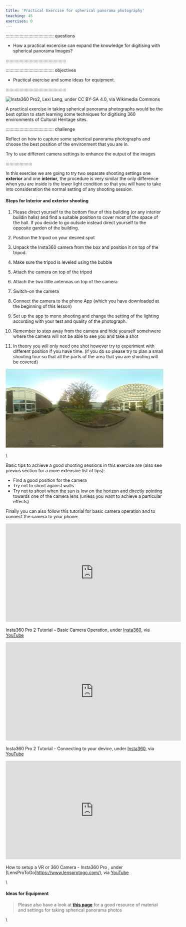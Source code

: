 ```yaml
---
title: 'Practical Exercise for spherical panorama photography'
teaching: 45
exercises: 0
---
```


:::::::::::::::::::::::::::::::::::::: questions 

- How a practical excercise can expand the knowledge for digitising with spherical panorama Images?

::::::::::::::::::::::::::::::::::::::::::::::::


:::::::::::::::::::::::::::::::::::::: objectives 

- Practical exercise and some ideas for equipment.

::::::::::::::::::::::::::::::::::::::::::::::::

<!--
<span style="color:red">
NICOLA PLEASE: explain with text how a practical exercise will be done. This does not have to be long. It works as an introduction to how people will do the exercise and can work for the long term usage of the resource. 
</span>-->


![Insta360 Pro2, Lexi Lang, under [ CC BY-SA 4.0](https://creativecommons.org/licenses/by-sa/4.0), via [Wikimedia Commons](https://commons.wikimedia.org/wiki/File:Insta360_Pro2.png)](https://upload.wikimedia.org/wikipedia/commons/4/47/Insta360_Pro2.png) 
 

A practical exercise in taking spherical panorama photographs would be the best option to start learning some techniques for digitising 360 environments of Cultural Heritage sites.



:::::::::::::::::::::::::::::::::::::: challenge 

Reflect on how to capture some spherical panorama photographs and choose the best position of the environment that you are in.

Try to use different camera settings to enhance the output of the images


:::::::::::::::::::::


In this exercise we are going to try two separate shooting settings one **exterior** and one **interior**, the procedure is very similar the only difference when you are inside is the lower light condition so that you will have to take into consideration the normal setting of any shooting session.

#### Steps for Interior and exterior shooting

1. Please direct yourself to the bottom flour of this building (or any interior buildin halls) and find a suitable position to cover most of the space of the hall. If you decide to go outside instead direct yourself to the opposite garden of the building.

2. Position the tripod on your desired spot

3. Unpack the Insta360 camera from the box and position it on top of the tripod.

4. Make sure the tripod is leveled using the bubble

5. Attach the camera on top of the tripod

6. Attach the two little antennas on top of the camera

7. Switch-on the camera

8. Connect the camera to the  phone App (which you have downloaded at the beginning of this lesson)

9. Set up the app to mono shooting and change the setting of the lighting according with your test and quality of the photograph.

10. Remember to step away from the camera and hide yourself somehwere where the camera will not be able to see you and take a shot

11. In theory you will only need one shot however try to experiment with different position if you have time. (if you do so please try to plan a small shooting tour so that all the parts of the area that you are shooting will be covered)


![Insta360 Pro2, DSMVC, University of Brighton](./fig/thumbnail1.jpg)





\





Basic tips to achieve a good shooting sessions in this exercise are (also see previus section for a more extensive list of tips):

 - Find a good position for the camera
 - Try not to shoot against walls
 - Try not to shoot when the sun is low on the horizon and directly pointing towards one of the camera lens (unless you want to achieve a particular effects)
 
Finally you can also follow this tutorial for basic camera operation and to connect the camera to your phone:

<iframe width="560" height="315" src="https://www.youtube.com/embed/-g0dkBTFiCI?si=dTNHA4MRu2x01hb_" title="YouTube video player" frameborder="0" allow="accelerometer; autoplay; clipboard-write; encrypted-media; gyroscope; picture-in-picture; web-share" allowfullscreen></iframe>

Insta360 Pro 2 Tutorial – Basic Camera Operation, under [Insta360](https://www.insta360.com/), via [YouTube](https://www.youtube.com/watch?v=-g0dkBTFiCI) 

<iframe width="560" height="315" src="https://www.youtube.com/embed/OyYoNcTC9ow?si=t84G-E2jZTCLoI6E" title="YouTube video player" frameborder="0" allow="accelerometer; autoplay; clipboard-write; encrypted-media; gyroscope; picture-in-picture; web-share" allowfullscreen></iframe>

Insta360 Pro 2 Tutorial – Connecting to your device, under
[Insta360](https://www.insta360.com/), via [YouTube](https://www.youtube.com/watch?v=-g0dkBTFiCI) 


<iframe width="560" height="315" src="https://www.youtube.com/embed/T_RKIitR2BI?si=0bMVejDJ8Q5XsfDa" title="YouTube video player" frameborder="0" allow="accelerometer; autoplay; clipboard-write; encrypted-media; gyroscope; picture-in-picture; web-share" allowfullscreen></iframe>

How to setup a VR or 360 Camera - Insta360 Pro , under
[LensProToGo]https://www.lensprotogo.com/), via [YouTube](https://www.youtube.com/@lensprotogo)




 
\

#### Ideas for Equipment


> Please also have a look at [**this page**](http://learn360photography.com/) for  a good resource of material and settings for taking spherical panorama photos
 
 \
 
